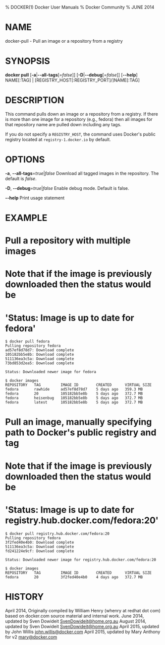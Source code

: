 % DOCKER(1) Docker User Manuals
% Docker Community
% JUNE 2014
# NAME
docker-pull - Pull an image or a repository from a registry

# SYNOPSIS
**docker pull**
[**-a**|**--all-tags**[=*false*]]
[**-D**|**--debug**[=*false*]]
[**--help**] 
NAME[:TAG] | [REGISTRY_HOST[:REGISTRY_PORT]/]NAME[:TAG]

# DESCRIPTION

This command pulls down an image or a repository from a registry. If
there is more than one image for a repository (e.g., fedora) then all
images for that repository name are pulled down including any tags.

If you do not specify a `REGISTRY_HOST`, the command uses Docker's public
registry located at `registry-1.docker.io` by default. 

# OPTIONS
**-a**, **--all-tags**=*true*|*false*
   Download all tagged images in the repository. The default is *false*.

**-D**, **--debug**=*true*|*false*
   Enable debug mode. Default is false.

**--help**
   Print usage statement

# EXAMPLE

# Pull a repository with multiple images
# Note that if the  image is previously downloaded then the status would be
# 'Status: Image is up to date for fedora'

    $ docker pull fedora
    Pulling repository fedora
    ad57ef8d78d7: Download complete
    105182bb5e8b: Download complete
    511136ea3c5a: Download complete
    73bd853d2ea5: Download complete

    Status: Downloaded newer image for fedora

    $ docker images
    REPOSITORY   TAG         IMAGE ID        CREATED      VIRTUAL SIZE
    fedora       rawhide     ad57ef8d78d7    5 days ago   359.3 MB
    fedora       20          105182bb5e8b    5 days ago   372.7 MB
    fedora       heisenbug   105182bb5e8b    5 days ago   372.7 MB
    fedora       latest      105182bb5e8b    5 days ago   372.7 MB

# Pull an image, manually specifying path to Docker's public registry and tag
# Note that if the  image is previously downloaded then the status would be
# 'Status: Image is up to date for registry.hub.docker.com/fedora:20'

    $ docker pull registry.hub.docker.com/fedora:20
    Pulling repository fedora
    3f2fed40e4b0: Download complete 
    511136ea3c5a: Download complete 
    fd241224e9cf: Download complete 

    Status: Downloaded newer image for registry.hub.docker.com/fedora:20

    $ docker images
    REPOSITORY   TAG         IMAGE ID        CREATED      VIRTUAL SIZE
    fedora       20          3f2fed40e4b0    4 days ago   372.7 MB


# HISTORY
April 2014, Originally compiled by William Henry (whenry at redhat dot com)
based on docker.com source material and internal work.
June 2014, updated by Sven Dowideit <SvenDowideit@home.org.au>
August 2014, updated by Sven Dowideit <SvenDowideit@home.org.au>
April 2015, updated by John Willis <john.willis@docker.com>
April 2015, updated by Mary Anthony for v2 <mary@docker.com>
